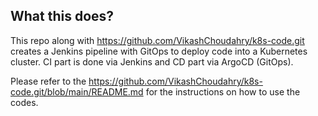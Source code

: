 ## What this does?
This repo along with https://github.com/VikashChoudahry/k8s-code.git creates a Jenkins pipeline with GitOps to deploy code into a Kubernetes cluster. CI part is done via Jenkins and CD part via ArgoCD (GitOps).


Please refer to the https://github.com/VikashChoudahry/k8s-code.git/blob/main/README.md for the instructions on how to use the codes.
